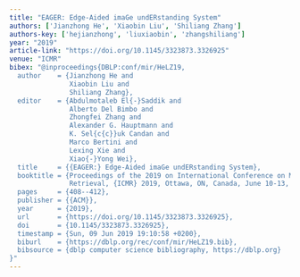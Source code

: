 ```yaml
---
title: "EAGER: Edge-Aided imaGe undERstanding System"
authors: ['Jianzhong He', 'Xiaobin Liu', 'Shiliang Zhang']
authors-key: ['hejianzhong', 'liuxiaobin', 'zhangshiliang']
year: "2019"
article-link: "https://doi.org/10.1145/3323873.3326925"
venue: "ICMR"
bibex: "@inproceedings{DBLP:conf/mir/HeLZ19,
  author    = {Jianzhong He and
               Xiaobin Liu and
               Shiliang Zhang},
  editor    = {Abdulmotaleb El{-}Saddik and
               Alberto Del Bimbo and
               Zhongfei Zhang and
               Alexander G. Hauptmann and
               K. Sel{c{c}}uk Candan and
               Marco Bertini and
               Lexing Xie and
               Xiao{-}Yong Wei},
  title     = {{EAGER:} Edge-Aided imaGe undERstanding System},
  booktitle = {Proceedings of the 2019 on International Conference on Multimedia
               Retrieval, {ICMR} 2019, Ottawa, ON, Canada, June 10-13, 2019},
  pages     = {408--412},
  publisher = {{ACM}},
  year      = {2019},
  url       = {https://doi.org/10.1145/3323873.3326925},
  doi       = {10.1145/3323873.3326925},
  timestamp = {Sun, 09 Jun 2019 19:10:58 +0200},
  biburl    = {https://dblp.org/rec/conf/mir/HeLZ19.bib},
  bibsource = {dblp computer science bibliography, https://dblp.org}
}"
---
```

